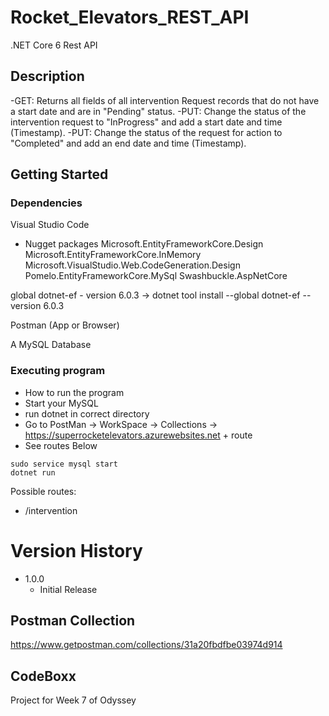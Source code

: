 # Rocket_Elevators_REST_API

.NET Core 6 Rest API

## Description
-GET: Returns all fields of all intervention Request records that do not have a start date and are in "Pending" status.
-PUT: Change the status of the intervention request to "InProgress" and add a start date and time (Timestamp).
-PUT: Change the status of the request for action to "Completed" and add an end date and time (Timestamp).



## Getting Started

### Dependencies

Visual Studio Code

* Nugget packages
Microsoft.EntityFrameworkCore.Design
Microsoft.EntityFrameworkCore.InMemory
Microsoft.VisualStudio.Web.CodeGeneration.Design
Pomelo.EntityFrameworkCore.MySql
Swashbuckle.AspNetCore

global dotnet-ef - version 6.0.3 -> dotnet tool install --global dotnet-ef --version 6.0.3

Postman (App or Browser)

A MySQL Database

### Executing program

* How to run the program
* Start your MySQL
* run dotnet in correct directory
* Go to PostMan -> WorkSpace -> Collections -> https://superrocketelevators.azurewebsites.net + route
* See routes Below

```
sudo service mysql start
dotnet run
```

Possible routes:
* /intervention


# Version History

* 1.0.0
    * Initial Release

## Postman Collection

https://www.getpostman.com/collections/31a20fbdfbe03974d914

## CodeBoxx

Project for Week 7 of Odyssey

